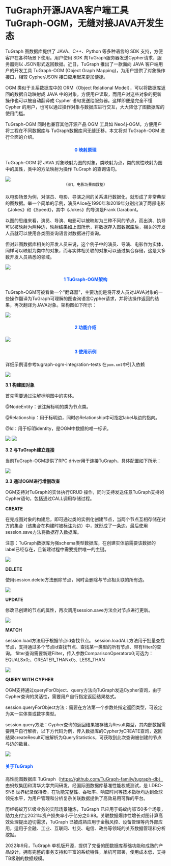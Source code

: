# TuGraph开源JAVA客户端工具TuGraph-OGM，无缝对接JAVA开发生态

TuGraph 图数据库提供了 JAVA、C++、Python 等多种语言的 SDK 支持，方便客户在各种场景下使用。用户使用 SDK 向TuGraph服务器发送Cypher请求，服务器则以 JSON形式返回数据。近日，TuGraph 推出了一款面向 JAVA 客户端用户的开发工具 TuGraph-OGM (Object Graph Mapping)，为用户提供了对象操作接口，相较 Cypher/JSON 接口应用起来更加便捷。

OGM 类似于关系数据库中的 ORM（Object Relational Model），可以将数据库返回的数据自动映射成 JAVA 中的对象，方便用户读取，而用户对这些对象的更新操作也可以被自动翻译成 Cypher 语句发送给服务器。这样即便是完全不懂 Cypher 的用户，也可以通过操作对象与数据库进行交互，大大降低了图数据库的使用门槛。

TuGraph-OGM 同时也兼容其他开源产品 OGM 工具如 Neo4j-OGM，方便用户将工程在不同数据库与 TuGraph数据库间无缝迁移。本文将对 TuGraph-OGM 进行全面的介绍。

<div style="text-align:center;font-weight:700;color:rgb(0, 82, 255);margin:20px 0;">0 映射原理</div>

TuGraph-OGM 将 JAVA 对象映射为图的对象，类映射为点，类的属性映射为图中的属性，类中的方法映射为操作 TuGraph 的查询语句。

<img src="https://mdn.alipayobjects.com/huamei_qcdryc/afts/img/A*t7lfQpPNR3QAAAAAAAAAAAAADgOBAQ/original">

<div style="text-align:center;font-size:12px;margin-bottom:20px;">（图1，电影场景图数据）</div>


以电影场景为例，对演员、电影、导演之间的关系进行数据化，就形成了非常典型的图数据。举一个简单的示例，演员Alice在1990年和2019年分别出演了两部电影《Jokes》和《Speed》，其中《Jokes》的导演是Frank Darabont。

以图的思维来看，演员、导演、电影可以被映射为三种不同的节点，而出演、执导可以被映射为两种边，映射结果如上图所示，将数据存入图数据库后，相关的开发人员就可以使用各类图查询语言对数据进行查询。

但对非图数据库相关的开发人员来说，这个例子中的演员、导演、电影作为实体，同样可以映射为类中的对象，而与实体相关联的对象可以通过集合存储，这是大多数开发人员熟悉的领域。

<img src="https://mdn.alipayobjects.com/huamei_qcdryc/afts/img/A*9UBgQq22BfMAAAAAAAAAAAAADgOBAQ/original">

<div style="text-align:center;font-weight:700;color:rgb(0, 82, 255);margin:20px 0;">1 TuGraph-OGM架构</div>

TuGraph-OGM可被看做一个"翻译器"，主要功能是将开发人员对JAVA对象的一些操作翻译为TuGraph可理解的图查询语言Cypher请求，并将该操作返回的结果，再次翻译为JAVA对象。架构图如下所示：


<img src="https://mdn.alipayobjects.com/huamei_qcdryc/afts/img/A*x1ozSKe4RXwAAAAAAAAAAAAADgOBAQ/original">

<div style="text-align:center;font-weight:700;color:rgb(0, 82, 255);margin:20px 0;">2 功能介绍</div>

<img src="https://mdn.alipayobjects.com/huamei_qcdryc/afts/img/A*MwHcQrHhDVoAAAAAAAAAAAAADgOBAQ/original">

<div style="text-align:center;font-weight:700;color:rgb(0, 82, 255);margin:20px 0;">3 使用示例</div>

详细示例请参考tugraph-ogm-integration-tests
在`pom.xml`中引入依赖

<img src="https://mdn.alipayobjects.com/huamei_qcdryc/afts/img/A*hTMDSa_OOnAAAAAAAAAAAAAADgOBAQ/original">

**3.1 构建图对象**

首先需要通过注解标明图中的实体。

@NodeEntity：该注解标明的类为节点类。

@Relationship：用于标明边，同时@Relationship中可指定label与边的指向。

@Id：用于标明identity，是OGM中数据的唯一标识。

<img src="https://mdn.alipayobjects.com/huamei_qcdryc/afts/img/A*f-doTZrlkIQAAAAAAAAAAAAADgOBAQ/original">
<img src="https://mdn.alipayobjects.com/huamei_qcdryc/afts/img/A*whiUTZmLO2YAAAAAAAAAAAAADgOBAQ/original">

**3.2 与TuGraph建立连接**

当前TuGraph-OGM提供了RPC driver用于连接TuGraph，具体配置如下所示：

<img src="https://mdn.alipayobjects.com/huamei_qcdryc/afts/img/A*9G_4QYd7jrEAAAAAAAAAAAAADgOBAQ/original">

**3.3 通过OGM进行增删改查**

OGM支持对TuGraph的实体执行CRUD 操作，同时支持发送任意TuGraph支持的Cypher语句，包括通过CALL调用存储过程。

**CREATE**

在完成图对象的构建后，即可通过类的实例化创建节点，当两个节点互相存储在对方的集合（该集合在构建时被标注为边）中，就形成了一条边，最后使用session.save方法将数据存入数据库。

注意：TuGraph数据库为强schema类型数据库，在创建实体前需要该数据的label已经存在，且新建过程中需要提供唯一的主键。

<img src="https://mdn.alipayobjects.com/huamei_qcdryc/afts/img/A*FBGuRoyW8HoAAAAAAAAAAAAADgOBAQ/original">

**DELETE**

使用session.delete方法删除节点，同时会删除与节点相关联的所有边。

<img src="https://mdn.alipayobjects.com/huamei_qcdryc/afts/img/A*WLVLT5YBGP4AAAAAAAAAAAAADgOBAQ/original">


**UPDATE**

修改已创建的节点的属性，再次调用session.save方法会对节点进行更新。

<img src="https://mdn.alipayobjects.com/huamei_qcdryc/afts/img/A*7QkYSrGnn5MAAAAAAAAAAAAADgOBAQ/original">


**MATCH**

session.load方法用于根据节点id查找节点。
session.loadALL方法用于批量查找节点，支持通过多个节点id查找节点、查找某一类型的所有节点、带有filter的查询。
filter查询需要新建Filter，传入参数ComparisonOperatorx0;可选为：EQUALSx0;、GREATER_THANx0;、LESS_THAN

<img src="https://mdn.alipayobjects.com/huamei_qcdryc/afts/img/A*J3Z1TrA0BncAAAAAAAAAAAAADgOBAQ/original">


**QUERY WITH CYPHER**

OGM支持通过queryForObject、query方法向TuGraph发送Cypher查询，由于Cypher查询的灵活性，需要用户自行指定返回结果格式。

session.queryForObject方法：需要在方法第一个参数处指定返回类型，可设定为某一实体类或数字类型。

session.query方法：Cypher查询的返回结果被存储为Result类型，其内部数据需要用户自行解析，以下方代码为例，传入数据库的Cypher为CREATE查询，返回结果createResult可被解析为QueryStatistics，可获取到此次查询被创建的节点与边的数目。


<img src="https://mdn.alipayobjects.com/huamei_qcdryc/afts/img/A*lkxXS660eEgAAAAAAAAAAAAADgOBAQ/original">


<div style="font-weight:700;color:rgb(0, 82, 255);margin:20px 0;">关于TuGraph</div>

高性能图数据库 TuGraph（https://github.com/TuGraph-family/tugraph-db） 由蚂蚁集团和清华大学共同研发，经国际图数据库基准性能权威测试，是 LDBC-SNB 世界纪录保持者，在功能完整性、吞吐率、响应时间等技术指标均达到全球领先水平，为用户管理和分析复杂关联数据提供了高效易用可靠的平台。

历经蚂蚁万亿级业务的实际场景锤炼，TuGraph 已应用于蚂蚁内部150多个场景，助力支付宝2021年资产损失率小于亿分之0.98。关联数据爆炸性增长对图计算高效处理提出迫切需求，TuGraph 已被成熟应用于金融风控、设备管理等内外部应用，适用于金融、工业、互联网、社交、电信、政务等领域的关系数据管理和分析挖掘。

2022年9月，TuGraph 单机版开源，提供了完备的图数据库基础功能和成熟的产品设计，拥有完整的事务支持和丰富的系统特性，单机可部署，使用成本低，支持TB级别的数据规模。




